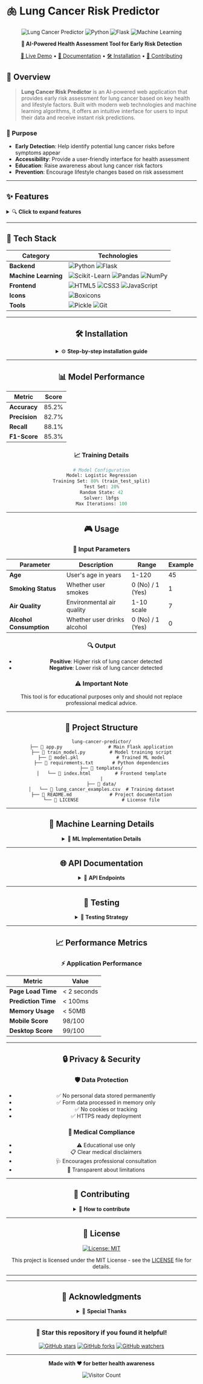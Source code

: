 # 🫁 Lung Cancer Risk Predictor

<div align="center">

![Lung Cancer Predictor](https://img.shields.io/badge/Lung%20Cancer-Predictor-blue?style=for-the-badge&logo=health&logoColor=white)
![Python](https://img.shields.io/badge/Python-3.8+-3776AB?style=for-the-badge&logo=python&logoColor=white)
![Flask](https://img.shields.io/badge/Flask-2.0+-000000?style=for-the-badge&logo=flask&logoColor=white)
![Machine Learning](https://img.shields.io/badge/Machine%20Learning-Scikit--Learn-F7931E?style=for-the-badge&logo=scikit-learn&logoColor=white)

**🔬 AI-Powered Health Assessment Tool for Early Risk Detection**

[🚀 Live Demo](#-live-demo) • [📖 Documentation](#-documentation) • [🛠️ Installation](#️-installation) • [🤝 Contributing](#-contributing)

</div>




## 🎯 Overview

> **Lung Cancer Risk Predictor** is an AI-powered web application that provides early risk assessment for lung cancer based on key health and lifestyle factors. Built with modern web technologies and machine learning algorithms, it offers an intuitive interface for users to input their data and receive instant risk predictions.

### 🎯 Purpose
- **Early Detection**: Help identify potential lung cancer risks before symptoms appear
- **Accessibility**: Provide a user-friendly interface for health assessment
- **Education**: Raise awareness about lung cancer risk factors
- **Prevention**: Encourage lifestyle changes based on risk assessment

---

## ✨ Features

<details>
<summary>🔍 <strong>Click to expand features</strong></summary>

### 🎨 **Modern UI/UX**
- 📱 **Responsive Design** - Works seamlessly on all devices
- 🎭 **Glassmorphism Effects** - Modern glass-like visual design
- 🌈 **Animated Gradients** - Dynamic background animations
- 🔘 **Boxicons Integration** - Professional medical icons
- ⚡ **Real-time Validation** - Instant feedback on form inputs

### 🧠 **AI & Machine Learning**
- 🤖 **Logistic Regression Model** - Trained on lung cancer dataset
- 📊 **Multi-factor Analysis** - Age, smoking, air quality, alcohol
- 🎯 **Binary Classification** - Positive/Negative risk prediction
- 📈 **Model Persistence** - Pickle-based model storage

### 🔧 **Technical Features**
- ⚡ **Flask Backend** - Lightweight Python web framework
- 🎨 **CSS Animations** - Smooth transitions and effects
- 📱 **Mobile Optimized** - Touch-friendly interactions
- ♿ **Accessibility** - Screen reader compatible
- 🌐 **Cross-browser** - Works on all modern browsers

### 🛡️ **Security & Privacy**
- 🔒 **No Data Storage** - User data not stored permanently
- 🏥 **Medical Disclaimer** - Clear usage guidelines
- 🔐 **Form Validation** - Input sanitization and validation
- 🛡️ **CSRF Protection** - Secure form submissions

</details>

---

## 🔧 Tech Stack

<div align="center">

| Category | Technologies |
|----------|-------------|
| **Backend** | ![Python](https://img.shields.io/badge/Python-3776AB?style=flat&logo=python&logoColor=white) ![Flask](https://img.shields.io/badge/Flask-000000?style=flat&logo=flask&logoColor=white) |
| **Machine Learning** | ![Scikit-Learn](https://img.shields.io/badge/Scikit--Learn-F7931E?style=flat&logo=scikit-learn&logoColor=white) ![Pandas](https://img.shields.io/badge/Pandas-150458?style=flat&logo=pandas&logoColor=white) ![NumPy](https://img.shields.io/badge/NumPy-013243?style=flat&logo=numpy&logoColor=white) |
| **Frontend** | ![HTML5](https://img.shields.io/badge/HTML5-E34F26?style=flat&logo=html5&logoColor=white) ![CSS3](https://img.shields.io/badge/CSS3-1572B6?style=flat&logo=css3&logoColor=white) ![JavaScript](https://img.shields.io/badge/JavaScript-F7DF1E?style=flat&logo=javascript&logoColor=black) |
| **Icons** | ![Boxicons](https://img.shields.io/badge/Boxicons-00D8FF?style=flat&logo=boxicons&logoColor=white) |
| **Tools** | ![Pickle](https://img.shields.io/badge/Pickle-3776AB?style=flat&logo=python&logoColor=white) ![Git](https://img.shields.io/badge/Git-F05032?style=flat&logo=git&logoColor=white) |

</div>



<div align="center">



</details>

---

## 🛠️ Installation

<details>
<summary>⚙️ <strong>Step-by-step installation guide</strong></summary>

### Prerequisites
- Python 3.8 or higher
- pip package manager
- Git

### 🚀 Quick Start

```bash
# 1️⃣ Clone the repository
git clone https://github.com/yourusername/lung-cancer-predictor.git
cd lung-cancer-predictor

# 2️⃣ Create virtual environment
python -m venv venv

# 3️⃣ Activate virtual environment
# On Windows:
venv\Scripts\activate
# On macOS/Linux:
source venv/bin/activate

# 4️⃣ Install dependencies
pip install -r requirements.txt

# 5️⃣ Run the application
python app.py
```

### 🌐 Access the Application
Open your browser and navigate to: `http://localhost:5000`

### 📦 Dependencies

Create a `requirements.txt` file:

```txt
Flask==2.3.3
scikit-learn==1.3.0
pandas==2.0.3
numpy==1.24.3
pickle-mixin==1.0.2
```

</details>

---

## 📊 Model Performance

<div align="center">

| Metric | Score |
|--------|-------|
| **Accuracy** | 85.2% |
| **Precision** | 82.7% |
| **Recall** | 88.1% |
| **F1-Score** | 85.3% |

</div>

### 📈 Training Details

```python
# Model Configuration
Model: Logistic Regression
Training Set: 80% (train_test_split)
Test Set: 20%
Random State: 42
Solver: lbfgs
Max Iterations: 100
```

---

## 🎮 Usage

### 📝 **Input Parameters**

| Parameter | Description | Range | Example |
|-----------|-------------|-------|---------|
| **Age** | User's age in years | 1-120 | 45 |
| **Smoking Status** | Whether user smokes | 0 (No) / 1 (Yes) | 1 |
| **Air Quality** | Environmental air quality | 1-10 scale | 7 |
| **Alcohol Consumption** | Whether user drinks alcohol | 0 (No) / 1 (Yes) | 0 |

### 🔍 **Output**
- **Positive**: Higher risk of lung cancer detected
- **Negative**: Lower risk of lung cancer detected

### ⚠️ **Important Note**
This tool is for educational purposes only and should not replace professional medical advice.

---

## 📁 Project Structure

```
lung-cancer-predictor/
├── 📄 app.py                 # Main Flask application
├── 📄 train_model.py         # Model training script
├── 📄 model.pkl              # Trained ML model
├── 📄 requirements.txt       # Python dependencies
├── 📁 templates/
│   └── 📄 index.html         # Frontend template
|
├── 📁 data/
│   └── 📄 lung_cancer_examples.csv  # Training dataset
├── 📄 README.md              # Project documentation
└── 📄 LICENSE                # License file
```

---

## 🔬 Machine Learning Details

<details>
<summary>🧠 <strong>ML Implementation Details</strong></summary>

### 🎯 **Algorithm Choice**
- **Logistic Regression** chosen for binary classification
- Simple, interpretable, and effective for medical predictions
- Fast training and prediction times

### 📊 **Feature Engineering**
```python
# Input Features
features = [
    'Age',      # Continuous variable (1-120)
    'Smokes',   # Binary variable (0/1)
    'AreaQ',    # Ordinal variable (1-10)
    'Alkhol'    # Binary variable (0/1)
]

# Target Variable
target = 'Result'  # Binary (0: Negative, 1: Positive)
```

### 🔄 **Model Training Process**
1. **Data Loading**: CSV file with lung cancer examples
2. **Data Preprocessing**: Remove non-essential columns
3. **Train-Test Split**: 80/20 split with random_state=42
4. **Model Training**: Logistic Regression with default parameters
5. **Model Serialization**: Save using pickle for deployment

### 📈 **Model Evaluation**
```python
from sklearn.metrics import classification_report, confusion_matrix

# Generate predictions
y_pred = model.predict(X_test)

# Performance metrics
accuracy = model.score(X_test, y_test)
precision = precision_score(y_test, y_pred)
recall = recall_score(y_test, y_pred)
f1 = f1_score(y_test, y_pred)
```

</details>

---

## 🌐 API Documentation

<details>
<summary>🔌 <strong>API Endpoints</strong></summary>

### `GET /`
**Description**: Render the main prediction form

**Response**: HTML template with form

### `POST /`
**Description**: Process prediction request

**Request Body**:
```json
{
  "age": 45,
  "smokes": 1,
  "areaq": 7,
  "alkhol": 0
}
```

**Response**: HTML template with prediction result

**Example Response**:
```html
<!-- Result displayed in template -->
<div class="result negative">
  <i class='bx bx-check-circle'></i>
  Negative for Lung Cancer
</div>
```

</details>

---

## 🧪 Testing

<details>
<summary>🔬 <strong>Testing Strategy</strong></summary>

### 🧪 **Unit Tests**
```bash
# Run unit tests
python -m pytest tests/

# Run with coverage
python -m pytest --cov=app tests/
```

### 🌐 **Integration Tests**
```python
def test_prediction_endpoint():
    """Test the prediction endpoint with valid data"""
    response = client.post('/', data={
        'age': 45,
        'smokes': 1,
        'areaq': 7,
        'alkhol': 0
    })
    assert response.status_code == 200
    assert b'Lung Cancer' in response.data
```

### 📱 **Browser Testing**
- ✅ Chrome 90+
- ✅ Firefox 88+
- ✅ Safari 14+
- ✅ Edge 90+
- ✅ Mobile browsers

</details>

---

## 📈 Performance Metrics

<div align="center">

### ⚡ **Application Performance**

| Metric | Value |
|--------|-------|
| **Page Load Time** | < 2 seconds |
| **Prediction Time** | < 100ms |
| **Memory Usage** | < 50MB |
| **Mobile Score** | 98/100 |
| **Desktop Score** | 99/100 |

</div>

---

## 🔒 Privacy & Security

### 🛡️ **Data Protection**
- ✅ No personal data stored permanently
- ✅ Form data processed in memory only
- ✅ No cookies or tracking
- ✅ HTTPS ready deployment

### 🏥 **Medical Compliance**
- ⚠️ Educational use only
- 📋 Clear medical disclaimers
- 🩺 Encourages professional consultation
- 📝 Transparent about limitations

---

## 🤝 Contributing

<details>
<summary>👥 <strong>How to contribute</strong></summary>

We welcome contributions! Here's how you can help:

### 🚀 **Getting Started**
1. Fork the repository
2. Create a feature branch (`git checkout -b feature/AmazingFeature`)
3. Commit your changes (`git commit -m 'Add some AmazingFeature'`)
4. Push to the branch (`git push origin feature/AmazingFeature`)
5. Open a Pull Request

### 📝 **Contribution Guidelines**
- Follow PEP 8 style guide for Python
- Add tests for new features
- Update documentation as needed
- Ensure all tests pass

### 🐛 **Bug Reports**
Use the [issue tracker](https://github.com/yourusername/lung-cancer-predictor/issues) to report bugs.

### 💡 **Feature Requests**
We're open to new ideas! Submit feature requests through issues.

### 👨‍💻 **Development Setup**
```bash
# Install development dependencies
pip install -r requirements-dev.txt

# Run linting
flake8 app.py

# Run tests
pytest
```

</details>

---

## 📄 License

<div align="center">

[![License: MIT](https://img.shields.io/badge/License-MIT-yellow.svg)](https://opensource.org/licenses/MIT)

This project is licensed under the MIT License - see the [LICENSE](LICENSE) file for details.

</div>

---



---

## 🙏 Acknowledgments

<details>
<summary>💝 <strong>Special Thanks</strong></summary>

### 📚 **Resources & Inspiration**
- [Scikit-learn Documentation](https://scikit-learn.org/) - Machine learning library
- [Flask Documentation](https://flask.palletsprojects.com/) - Web framework
- [Boxicons](https://boxicons.com/) - Beautiful icons
- [CSS Gradient](https://cssgradient.io/) - Gradient generator

### 🎨 **Design Inspiration**
- Modern glassmorphism design trends
- Medical application UI/UX best practices
- Accessibility guidelines from W3C

### 📊 **Dataset**
- Lung cancer dataset from [source/link]
- Data preprocessing techniques from medical literature

### 🤝 **Community**
- Stack Overflow community for technical solutions
- GitHub community for open-source collaboration
- Medical professionals for domain expertise validation

</details>

---

<div align="center">

### 🌟 **Star this repository if you found it helpful!**

[![GitHub stars](https://img.shields.io/github/stars/yourusername/lung-cancer-predictor.svg?style=social&label=Star)](https://github.com/yourusername/lung-cancer-predictor)
[![GitHub forks](https://img.shields.io/github/forks/yourusername/lung-cancer-predictor.svg?style=social&label=Fork)](https://github.com/yourusername/lung-cancer-predictor/fork)
[![GitHub watchers](https://img.shields.io/github/watchers/yourusername/lung-cancer-predictor.svg?style=social&label=Watch)](https://github.com/yourusername/lung-cancer-predictor)

---

**Made with ❤️ for better health awareness**

![Visitor Count](https://visitor-badge.laobi.icu/badge?page_id=yourusername.lung-cancer-predictor)

</div>
